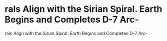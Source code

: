 # rals Align with the Sirian Spiral. Earth Begins and Completes D-7 Arc-

rals Align with the Sirian Spiral. Earth Begins and Completes D-7 Arc-